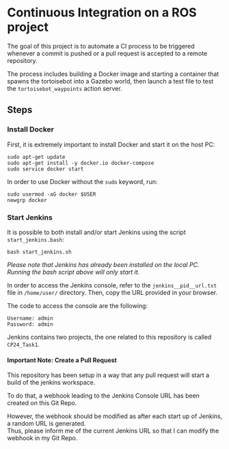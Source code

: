 # Continuous Integration on a ROS project

The goal of this project is to automate a CI process to be triggered whenever a commit is pushed or a pull request is accepted to a remote repository.

The process includes building a Docker image and starting a container that spawns the tortoisebot into a Gazebo world, then launch a test file to test the `tortoisebot_waypoints` action server. 


## Steps 

### Install Docker

First, it is extremely important to install Docker and start it on the host PC: 
```
sudo apt-get update
sudo apt-get install -y docker.io docker-compose
sudo service docker start
```

In order to use Docker without the `sudo` keyword, run: 
```
sudo usermod -aG docker $USER
newgrp docker 
```

### Start Jenkins 

It is possible to both install and/or start Jenkins using the script `start_jenkins.bash`:
```
bash start_jenkins.sh
```  
*Please note that Jenkins has already been installed on the local PC. Running the bash script above will only start it.*


In order to access the Jenkins console, refer to the `jenkins__pid__url.txt` file in `/home/user/` directory. Then, copy the URL provided in your browser.

The code to access the console are the following: 
```  
Username: admin
Password: admin
```  

Jenkins contains two projects, the one related to this repository is called `CP24_Task1`.

#### Important Note: Create a Pull Request

This repository has been setup in a way that any pull request will start a build of the jenkins workspace. 

To do that, a webhook leading to the Jenkins Console URL has been created on this Git Repo.  

However, the webhook should be modified as after each start up of Jenkins, a random URL is generated.  
Thus, please inform me of the current Jenkins URL so that I can modify the webhook in my Git Repo. 



